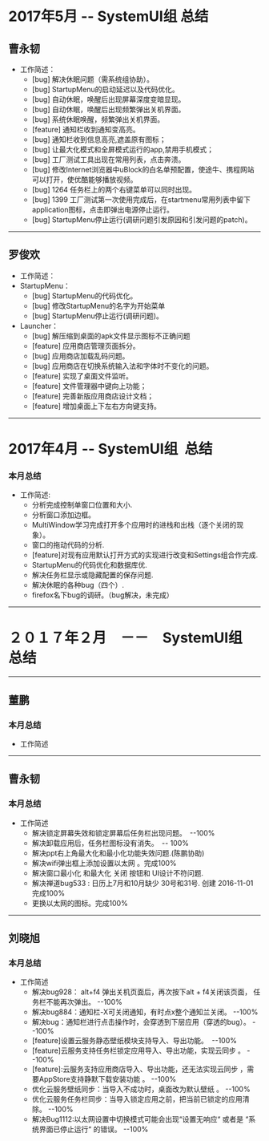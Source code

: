 # 2017年5月 -- SystemUI组 总结
## 曹永韧
  - 工作简述：
    - [bug] 解决休眠问题（需系统组协助）。
    - [bug] StartupMenu的启动延迟以及代码优化。
    - [bug] 自动休眠，唤醒后出现屏幕深度变暗显现。
    - [bug] 自动休眠，唤醒后出现频繁弹出关机界面。
    - [bug] 系统休眠唤醒，频繁弹出关机界面。
    - [feature] 通知栏收到通知变高亮。
    - [bug] 通知栏收到信息高亮,遮盖原有图标；
    - [bug] 让最大化模式和全屏模式运行的app,禁用手机模式；
    - [bug] 工厂测试工具出现在常用列表，点击奔溃。
    - [bug] 修改Internet浏览器中uBlock的白名单预配置，使途牛、携程网站可以打开，使优酷能够播放视频。
    - [bug] 1264 任务栏上的两个右键菜单可以同时出现。
    - [bug] 1399 工厂测试第一次使用完成后，在startmenu常用列表中留下application图标，点击即弹出电源停止运行。
    - [bug] StartupMenu停止运行(调研问题引发原因和引发问题的patch)。
<hr>

## 罗俊欢
   - 工作简述：
   - StartupMenu：
     - [bug] StartupMenu的代码优化。
     - [bug] 修改StartupMenu的名字为开始菜单
     - [bug] StartupMenu停止运行(调研问题)。
   - Launcher：
     - [bug] 解压缩到桌面的apk文件显示图标不正确问题
     - [feature] 应用商店管理页面拆分。
     - [bug] 应用商店加载乱码问题。
     - [bug] 应用商店在切换系统输入法和字体时不变化的问题。
     - [feature] 实现了桌面文件监听。
     - [feature] 文件管理器中键向上功能；
     - [feature] 完善新版应用商店设计文档；
     - [feature] 增加桌面上下左右方向键支持。
<hr>

# 2017年4月 -- SystemUI组  总结
### 本月总结
  - 工作简述:
    - 分析完成控制单窗口位置和大小.
    - 分析窗口添加边框。
    - MultiWindow学习完成打开多个应用时的进栈和出栈（逐个关闭的现象）。
    - 窗口的拖动代码的分析.
    - [feature]对现有应用默认打开方式的实现进行改变和Settings组合作完成.
    - StartupMenu的代码优化和数据库优.
    - 解决任务栏显示或隐藏配置的保存问题.
    - 解决休眠的各种bug（四个）.
    - firefox名下bug的调研。（bug解决，未完成）
  
<hr>

# ２０１７年２月　－－　SystemUI组　总结
<hr>

## 董鹏

### 本月总结
  - 工作简述
<hr>

## 曹永韧

### 本月总结
  - 工作简述
    - 解决锁定屏幕失效和锁定屏幕后任务栏出现问题。　--100%
    - 解决卸载应用后，任务栏图标没有消失。　-- 100%
    - 解决ppt右上角最大化和最小化功能失效问题.(陈鹏协助)
    - 解决wifi弹出框上添加设置以太网 。完成100%
    - 解决窗口最小化 和最大化 关闭 按钮和 UI设计不符问题.
    - 解决禅道bug533 : 日历上7月和10月缺少 30号和31号.  创建 2016-11-01 完成100%
    - 更换以太网的图标。完成100%
<hr>

## 刘晓旭

### 本月总结
  - 工作简述
    - 解决bug928： alt+f4 弹出关机页面后，再次按下alt + f4关闭该页面， 任务栏不能再次弹出。 --100%
    - 解决bug884：通知栏-X可关闭通知，有时点x整个通知兰关闭。  --100%
    - 解决bug：通知栏进行点击操作时，会穿透到下层应用（穿透的bug）。 --100%
    - [feature]设置云服务静态壁纸模块支持导入、导出功能。  --100%
    - [feature]云服务支持任务栏锁定应用导入、导出功能，实现云同步 。  --100%
    - [feature]:云服务支持应用商店导入、导出功能，还无法实现云同步 ，需要AppStore支持静默下载安装功能 。   --100%
    - 优化云服务壁纸同步：当导入不成功时，桌面改为默认壁纸 。  --100%
    - 优化云服务任务栏同步：当导入锁定应用之前，把当前已锁定的应用清除。  --100%
    - 解决Bug1112:以太网设置中切换模式可能会出现“设置无响应“ 或者是 “系统界面已停止运行“ 的错误。  --100%
